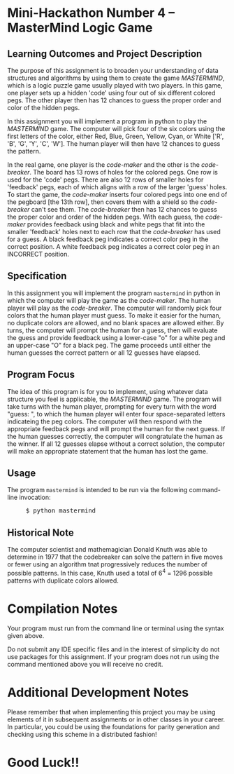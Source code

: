 # Mini-Hackathon Number 4 &ndash; MasterMind Logic Game
## Learning Outcomes and Project Description

The purpose of this assignment is to broaden your understanding of data structures and algorithms by using them to create the game _MASTERMIND_, which is a logic puzzle game usually played with two players.  In this game, one player sets up a hidden 'code' using four out of six different colored pegs.  The other player then has 12 chances to guess the proper order and color of the hidden pegs.

In this assignment you will implement a program in python to play the _MASTERMIND_ game.  The computer will pick four of the six colors using the first letters of the color, either Red, Blue, Green, Yellow, Cyan, or White ['R', 'B', 'G', 'Y', 'C', 'W'].  The human player will then have 12 chances to guess the pattern.

In the real game, one player is the *code-maker* and the other is the *code-breaker*.  The board has 13 rows of holes for the colored pegs.  One row is used for the 'code' pegs.  There are also 12 rows of smaller holes for 'feedback' pegs, each of which aligns with a row of the larger 'guess' holes.  To start the game, the *code-maker* inserts four colored pegs into one end of the pegboard [the 13th row], then covers them with a shield so the *code-breaker* can't see them.  The *code-breaker* then has 12 chances to guess the proper color and order of the hidden pegs.  With each guess, the *code-maker* provides feedback using black and white pegs that fit into the smaller 'feedback' holes next to each row that the *code-breaker* has used for a guess.  A black feedback peg indicates a correct color peg in the correct position.  A white feedback peg indicates a correct color peg in an INCORRECT position.

## Specification

In this assignment you will implement the program <code>mastermind</code> in python in which the computer will play the game as the *code-maker*.  The human player will play as the *code-breaker*.  The computer will randomly pick four colors that the human player must guess.  To make it easier for the human, no duplicate colors are allowed, and no blank spaces are allowed either.  By turns, the computer will prompt the human for a guess, then will evaluate the guess and provide feedback using a lower-case "o" for a white peg and an upper-case "O" for a black peg.  The game proceeds until either the human guesses the correct pattern or all 12 guesses have elapsed.

## Program Focus

The idea of this program is for you to implement, using whatever data structure you feel is applicable, the _MASTERMIND_ game.  The program will take turns with the human player, prompting for every turn with the word "guess: ", to which the human player will enter four space-separated letters indicateing the peg colors.  The computer will then respond with the appropriate feedback pegs and will prompt the human for the next guess.  If the human guesses correctly, the computer will congratulate the human as the winner.  If all 12 guesses elapse without a correct solution, the computer will make an appropriate statement that the human has lost the game.

## Usage

The program <code>mastermind</code> is intended to be run via the following command-line invocation:
<pre>
     $ python mastermind
</pre>

## Historical Note

The computer scientist and mathemagician Donald Knuth was able to determine in 1977 that the codebreaker can solve the pattern in five moves or fewer using an algorithm tnat progressively reduces the number of possible patterns.  In this case, Knuth used a total of 6<sup>4</sup> = 1296 possible patterns with duplicate colors allowed.

# Compilation Notes

Your program must run from the command line or terminal using the syntax given above.

Do not submit any IDE specific files and in the interest of simplicity do not use packages for this assignment.  If your program does not run using the command mentioned above you will receive no credit.

# Additional Development Notes

Please remember that when implementing this project you may be using elements of it in subsequent assignments or in other classes in your career.  In particular, you could be using the foundations for parity generation and checking using this scheme in a distributed fashion!

# Good Luck!!

